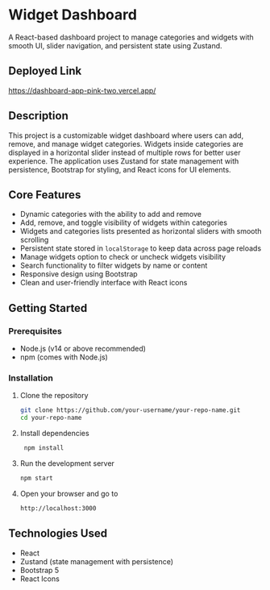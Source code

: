 # Widget Dashboard

A React-based dashboard project to manage categories and widgets with smooth UI, slider navigation, and persistent state using Zustand.

## Deployed Link
https://dashboard-app-pink-two.vercel.app/

## Description

This project is a customizable widget dashboard where users can add, remove, and manage widget categories. Widgets inside categories are displayed in a horizontal slider instead of multiple rows for better user experience. The application uses Zustand for state management with persistence, Bootstrap for styling, and React icons for UI elements.

## Core Features

- Dynamic categories with the ability to add and remove  
- Add, remove, and toggle visibility of widgets within categories  
- Widgets and categories lists presented as horizontal sliders with smooth scrolling  
- Persistent state stored in `localStorage` to keep data across page reloads
- Manage widgets option to check or uncheck widgets visibility 
- Search functionality to filter widgets by name or content  
- Responsive design using Bootstrap 
- Clean and user-friendly interface with React icons  

## Getting Started

### Prerequisites

- Node.js (v14 or above recommended)  
- npm (comes with Node.js)  

### Installation

1. Clone the repository

   ```bash
   git clone https://github.com/your-username/your-repo-name.git
   cd your-repo-name

2. Install dependencies
   ```bash
    npm install
3. Run the development server
   ```bash
   npm start
4. Open your browser and go to
    ```bash
    http://localhost:3000

## Technologies Used

- React  
- Zustand (state management with persistence)  
- Bootstrap 5  
- React Icons  

